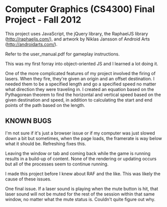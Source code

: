 # Computer Graphics (CS4300) Final Project - Fall 2012

This project uses JavaScript, the jQuery library, the RaphaelJS library (http://raphaeljs.com/), and artwork by Niklas Jansson of Android Arts (http://androidarts.com/).

Refer to the user_manual.pdf for gameplay instructions.

This was my first forray into object-oriented JS and I learned a lot doing it.

One of the more complicated features of my project involved the firing of lasers. When they fire, they're given an origin and an offset destination. I needed them to be a specified length and go a specified speed no matter what direction they were traveling in. I created an equation based on the Pythagorean theorem to find the horizontal and vertical speed based on the given destination and speed, in addition to calculating the start and end points of the path based on the length.

## KNOWN BUGS

I'm not sure if it's just a browser issue or if my computer was just slowed down a bit but sometimes, when the page loads, the framerate is way below what it should be. Refreshing fixes this.

Leaving the window or tab and coming back while the game is running results in a build-up of content. None of the rendering or updating occurs but all of the processes seem to continue running.

I made this project before I knew about RAF and the like. This was likely the cause of these issues.

One final issue. If a laser sound is playing when the mute button is hit, that laser sound will not be muted for the rest of the session within that same window, no matter what the mute status is. Couldn't quite figure out why.